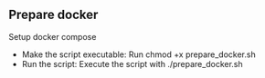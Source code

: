 ## Prepare docker

Setup docker compose

- Make the script executable: Run chmod +x prepare_docker.sh
- Run the script: Execute the script with ./prepare_docker.sh